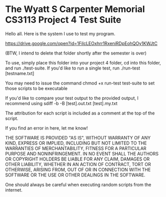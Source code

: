 # The Wyatt S Carpenter Memorial CS3113 Project 4 Test Suite

Hello all. Here is the system I use to test my program.

https://drive.google.com/open?id=1FilcLEOxhrr1RxeniRDpEohQOy1KWJtC

(BTW, I intend to delete that folder shortly after the semester is over)

To use, simply place this folder into your project 4 folder, cd into this folder, and run ./test-suite. If you'd like to run a single test, run ./run-test [testname.txt]

You may need to issue the command
chmod +x run-test test-suite
to set those scripts to be executable

If you'd like to compare your test output to the provided output, I recommend using
sdiff -b -B [test].out.txt [test].my.txt

The attribution for each script is included as a comment at the top of the script.

If you find an error in here, let me know!

THE SOFTWARE IS PROVIDED "AS IS", WITHOUT WARRANTY OF ANY KIND, EXPRESS OR IMPLIED, INCLUDING BUT NOT LIMITED TO THE WARRANTIES OF MERCHANTABILITY, FITNESS FOR A PARTICULAR PURPOSE AND NONINFRINGEMENT. IN NO EVENT SHALL THE AUTHORS OR COPYRIGHT HOLDERS BE LIABLE FOR ANY CLAIM, DAMAGES OR OTHER LIABILITY, WHETHER IN AN ACTION OF CONTRACT, TORT OR OTHERWISE, ARISING FROM, OUT OF OR IN CONNECTION WITH THE SOFTWARE OR THE USE OR OTHER DEALINGS IN THE SOFTWARE.

One should always be careful when executing random scripts from the internet.
